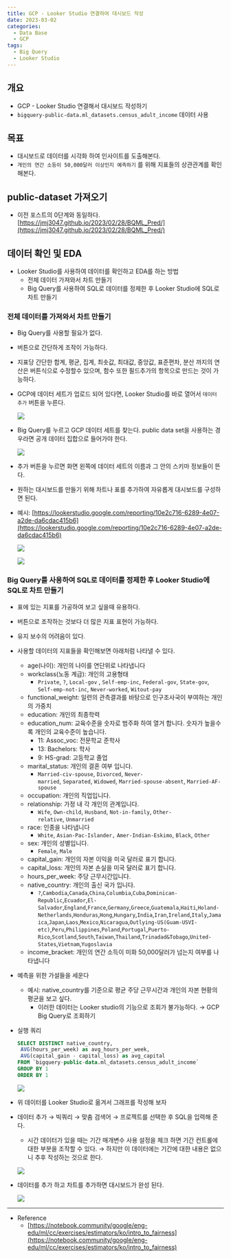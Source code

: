 ```yaml
---
title: GCP - Looker Studio 연결하여 대시보드 작성
date: 2023-03-02
categories:
  - Data Base
  - GCP
tags: 
  - Big Query
  - Looker Studio
---
```


## 개요

- GCP - Looker Studio 연결해서 대시보드 작성하기
- `bigquery-public-data.ml_datasets.census_adult_income` 데이터 사용

## 목표

- 대시보드로 데이터를 시각화 하여 인사이트를 도출해본다.
- `개인의 연간 소등이 50,000달러 이상인지 예측하기` 를 위해 지표들의 상관관계를 확인해본다.

## public-dataset 가져오기

- 이전 포스트의 0단계와 동일하다. [https://jmj3047.github.io/2023/02/28/BQML_Pred/](https://jmj3047.github.io/2023/02/28/BQML_Pred/)

## 데이터 확인 및 EDA

- Looker Studio를 사용하여 데이터를 확인하고 EDA를 하는 방법
    - 전체 데이터 가져와서 차트 만들기
    - Big Query를 사용하여 SQL로 데이터를 정제한 후 Looker Studio에 SQL로 차트 만들기

### 전체 데이터를 가져와서 차트 만들기

- Big Query를 사용할 필요가 없다.
- 버튼으로 간단하게 조작이 가능하다.
- 지표당 간단한 합계, 평균, 집계, 최솟값, 최대값, 중앙값, 표준편차, 분산 까지의 연산은 버튼식으로 수정할수 있으며, 함수 또한 필드추가의 항목으로 만드는 것이 가능하다.
- GCP에 데이터 세트가 업로드 되어 있다면, Looker Studio를 바로 열어서 `데이터 추가` 버튼을 누른다.
    
    ![ ](images/GCP_LookerStudio/Untitled.png)
    
- Big Query를 누르고 GCP 데이터 세트를 찾는다. public data set을 사용하는 경우라면 공개 데이터 집합으로 들어가야 한다.
    
    ![ ](images/GCP_LookerStudio/Untitled%201.png)
    
- 추가 버튼을 누르면 화면 왼쪽에 데이터 세트의 이름과 그 안의 스키마 정보들이 뜬다.
- 원하는 대시보드를 만들기 위해 차트나 표를 추가하여 자유롭게 대시보드를 구성하면 된다.
- 예시: [https://lookerstudio.google.com/reporting/10e2c716-6289-4e07-a2de-da6cdac415b6](https://lookerstudio.google.com/reporting/10e2c716-6289-4e07-a2de-da6cdac415b6)
    
    ![ ](images/GCP_LookerStudio/Untitled%202.png)
    
    ![ ](images/GCP_LookerStudio/Untitled%203.png)
    

### Big Query를 사용하여 SQL로 데이터를 정제한 후 Looker Studio에 SQL로 차트 만들기

- 표에 있는 지표를 가공하여 보고 싶을때 유용하다.
- 버튼으로 조작하는 것보다 더 많은 지표 표현이 가능하다.
- 유지 보수의 어려움이 있다.
- 사용할 데이터의 지표들을 확인해보면 아래처럼 나타낼 수 있다.
    - age(나이): 개인의 나이를 연단위로 나타냅니다
    - workclass(노동 계급): 개인의 고용형태
        - `Private`, `?`, `Local-gov` , `Self-emp-inc`, `Federal-gov`, `State-gov`, `Self-emp-not-inc`, `Never-worked`, `Witout-pay`
    - functional_weight: 일련의 관측결과를 바탕으로 인구조사국이 부여하는 개인의 가중치
    - education: 개인의 최종학력
    - education_num: 교육수준을 숫자로 범주화 하여 열거 합니다. 숫자가 높을수록 개인의 교육수준이 높습니다.
        - 11: Assoc_voc: 전문학교 준학사
        - 13: Bachelors: 학사
        - 9: HS-grad: 고등학교 졸업
    - marital_status: 개인의 결혼 여부 입니다.
        - `Married-civ-spouse`, `Divorced`, `Never-married`, `Separated`, `Widowed`, `Married-spouse-absent`, `Married-AF-spouse`
    - occupation: 개인의 직업입니다.
    - relationship: 가정 내 각 개인의 관계입니다.
        - `Wife`, `Own-child`, `Husband`, `Not-in-family`, `Other-relative`, `Unmarried`
    - race: 인종을 나타냅니다
        - `White`, `Asian-Pac-Islander,` `Amer-Indian-Eskimo`, `Black`, `Other`
    - sex: 개인의 성별입니다.
        - `Female`, `Male`
    - capital_gain: 개인의 자본 이익을 미국 달러로 표기 합니다.
    - capital_loss: 개인의 자본 손실을 미국 달러로 표기 합니다.
    - hours_per_week: 주당 근무시간입니다.
    - native_country: 개인의 출신 국가 입니다.
        - `?`,`Cambodia`,`Canada`,`China`,`Columbia`,`Cuba`,`Dominican-Republic`,`Ecuador`,`El-Salvador`,`England`,`France`,`Germany`,`Greece`,`Guatemala`,`Haiti`,`Holand-Netherlands`,`Honduras`,`Hong`,`Hungary`,`India`,`Iran`,`Ireland`,`Italy`,`Jamaica`,`Japan`,`Laos`,`Mexico`,`Nicaragua`,`Outlying-US(Guam-USVI-etc)`,`Peru`,`Philippines`,`Poland`,`Portugal`,`Puerto-Rico`,`Scotland`,`South`,`Taiwan`,`Thailand`,`Trinadad&Tobago`,`United-States`,`Vietnam`,`Yugoslavia`
    - income_bracket: 개인의 연간 소득이 미화 50,000달러가 넘는지 여부를 나타냅니다
- 예측을 위한 가설들을 세운다
    - 예시: native_country를 기준으로 평균 주당 근무시간과 개인의 자본 현황의 평균을 보고 싶다.
        - 이러한 데이터는 Looker studio의 기능으로 조회가 불가능하다. → GCP Big Query로 조회하기
- 실행 쿼리
    
    ```sql
    SELECT DISTINCT native_country,
     AVG(hours_per_week) as avg_hours_per_week, 
     AVG(capital_gain - capital_loss) as avg_capital
    FROM `bigquery-public-data.ml_datasets.census_adult_income`
    GROUP BY 1
    ORDER BY 1
    ```
    
    ![ ](images/GCP_LookerStudio/Untitled%204.png)
    
- 위 데이터를 Looker Studio로 옮겨서 그래프를 작성해 보자
- 데이터 추가 → 빅쿼리 → 맞춤 검색어 → 프로젝트를 선택한 후 SQL을 입력해 준다.
    - 시간 데이터가 있을 때는 기간 매개변수 사용 설정을 체크 하면 기간 컨트롤에 대한 부분을 조작할 수 있다. → 하지만 이 데이터에는 기간에 대한 내용은 없으니 추후 작성하는 것으로 한다.
    
    ![ ](images/GCP_LookerStudio/Untitled%205.png)
    
- 데이터를 추가 하고 차트를 추가하면 대시보드가 완성 된다.
    
    ![ ](images/GCP_LookerStudio/Untitled%206.png)
    

---

- Reference
    - [https://notebook.community/google/eng-edu/ml/cc/exercises/estimators/ko/intro_to_fairness](https://notebook.community/google/eng-edu/ml/cc/exercises/estimators/ko/intro_to_fairness)